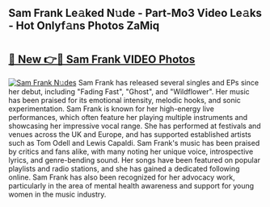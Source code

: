 ## Sam Frank Le𝚊ked N𝚞de - Part-Mo3 Video Le𝚊ks - Hot Onlyf𝚊ns Photos ZaMiq

# <h2><a href="http://ac32813.deff.icu/?id=Sam+Frank">🔗 New 👉🔴 Sam Frank VIDEO Photos</a></h2>

[![Sam Frank N𝚞des](https://i.imgur.com/rIISA9y.gif)](http://ac32813.deff.icu/?id=Sam+Frank)
Sam Frank has released several singles and EPs since her debut, including "Fading Fast", "Ghost", and "Wildflower". Her music has been praised for its emotional intensity, melodic hooks, and sonic experimentation. Sam Frank is known for her high-energy live performances, which often feature her playing multiple instruments and showcasing her impressive vocal range. She has performed at festivals and venues across the UK and Europe, and has supported established artists such as Tom Odell and Lewis Capaldi. Sam Frank's music has been praised by critics and fans alike, with many noting her unique voice, introspective lyrics, and genre-bending sound. Her songs have been featured on popular playlists and radio stations, and she has gained a dedicated following online. Sam Frank has also been recognized for her advocacy work, particularly in the area of mental health awareness and support for young women in the music industry.
